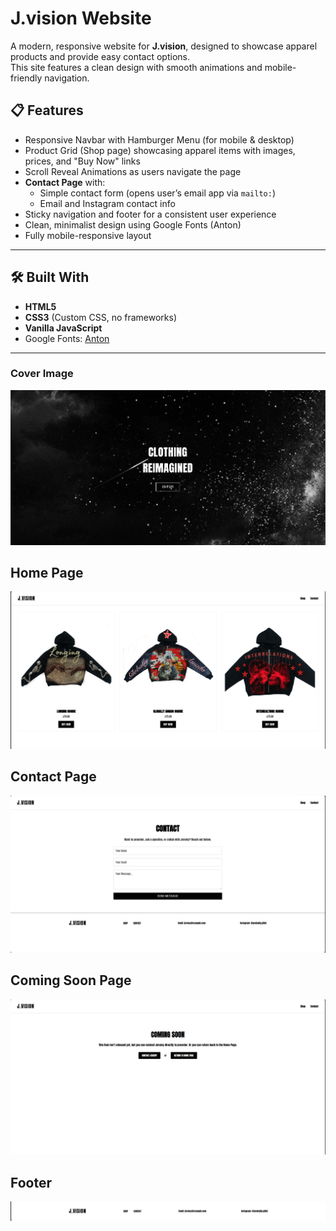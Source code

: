 # J.vision Website

A modern, responsive website for **J.vision**, designed to showcase apparel products and provide easy contact options.  
This site features a clean design with smooth animations and mobile-friendly navigation.


## 📋 Features
- Responsive Navbar with Hamburger Menu (for mobile & desktop)
- Product Grid (Shop page) showcasing apparel items with images, prices, and "Buy Now" links
- Scroll Reveal Animations as users navigate the page
- **Contact Page** with:
  - Simple contact form (opens user’s email app via `mailto:`)
  - Email and Instagram contact info
- Sticky navigation and footer for a consistent user experience
- Clean, minimalist design using Google Fonts (Anton)
- Fully mobile-responsive layout

---

## 🛠️ Built With
- **HTML5**
- **CSS3** (Custom CSS, no frameworks)
- **Vanilla JavaScript**  
- Google Fonts: [Anton](https://fonts.google.com/specimen/Anton)

---

### Cover Image
![Image alt](https://github.com/paulcodes777/J.visionbyP/blob/5b1b41ff5c98036c9d5b9fcd3b01fafcb0a961ad/jeremycover.png)

## Home Page
![Image alt](https://github.com/paulcodes777/J.visionbyP/blob/bf60564e4809e166a5af7b30dd95e9a9a218a6c2/jhome.png)

## Contact Page
![Image alt](https://github.com/paulcodes777/J.visionbyP/blob/fdb581df10572e58a2724529ff3ccc6b44c415eb/jcontact.png)

## Coming Soon Page
![Image alt](https://github.com/paulcodes777/J.visionbyP/blob/91e16a891a98de1872a97a7491dda5660d4643ac/jsoon.png)

## Footer 
![Image alt](https://github.com/paulcodes777/J.visionbyP/blob/0f6d73f21087782fa39a6ef5c6bd783095d02ddf/jfooter.png)
